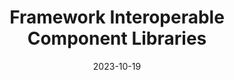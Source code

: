 ---
date: 2023-10-19
linkedin: https://www.linkedin.com/in/thomasreggi/
slides: ./presentations/2023-10-19-thomas-reggi.pdf
slidesSource: https://docs.google.com/presentation/d/1edQfy_vTtGbujuqj6ViZ-ppwyrCqoAurF2o2GmgEMFw/edit?usp=sharing
speaker: Thomas Reggi
title: Framework Interoperable Component Libraries
website: http://reggi.com/
---